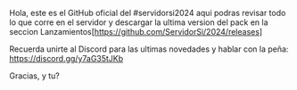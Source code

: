 Hola, este es el GitHub oficial del #servidorsi2024 aqui podras revisar todo lo que corre en el servidor y descargar la ultima version del pack en la seccion Lanzamientos[https://github.com/ServidorSi/2024/releases]

Recuerda unirte al Discord para las ultimas novedades y hablar con la peña: https://discord.gg/y7aG35tJKb

Gracias, y tu?
